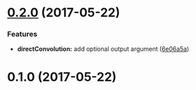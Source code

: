 <a name="0.2.0"></a>
# [0.2.0](https://github.com/mljs/convolution/compare/v0.1.0...v0.2.0) (2017-05-22)


### Features

* **directConvolution:** add optional output argument ([6e06a5a](https://github.com/mljs/convolution/commit/6e06a5a))



<a name="0.1.0"></a>
# 0.1.0 (2017-05-22)



